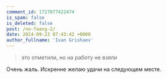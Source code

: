 ```yaml
---
comment_id: 1727077422474
is_spam: false
is_deleted: false
post: /no-faang-2/
date: 2024-09-23 07:43:42 +0000
author_fullname: 'Ivan Grishaev'
---
```


> это отметили, но на работу не взяли

Очень жаль. Искренне желаю удачи на следующем месте.

